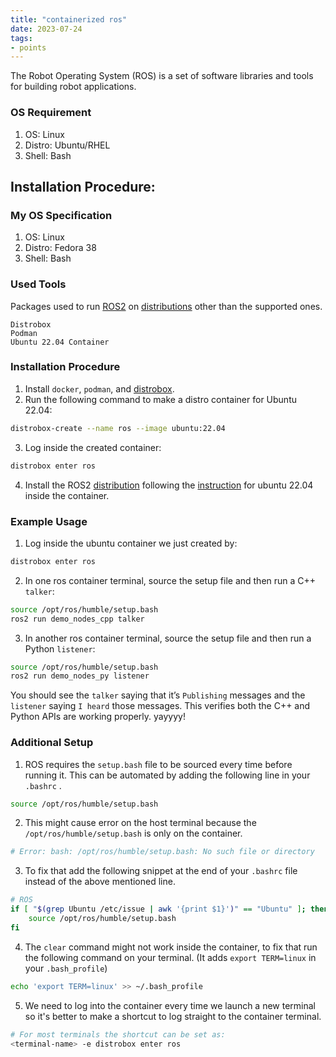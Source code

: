 ```yaml
---
title: "containerized ros"
date: 2023-07-24
tags:
- points
---
```

The Robot Operating System (ROS) is a set of software libraries and tools for building robot applications.

### OS Requirement

1. OS: Linux
2. Distro: Ubuntu/RHEL
3. Shell: Bash

## Installation Procedure:

### My OS Specification

1. OS: Linux
2. Distro: Fedora 38
3. Shell: Bash

### Used Tools

Packages used to run [ROS2](https://docs.ros.org/en/iron/The-ROS2-Project.html) on [distributions](https://docs.ros.org/en/rolling/Releases.html) other than the supported ones.

```
Distrobox
Podman
Ubuntu 22.04 Container
```

### Installation Procedure

1. Install `docker`, `podman`, and [distrobox](nodes/distrobox.md).
2. Run the following command to make a distro container for Ubuntu 22.04:
```bash
distrobox-create --name ros --image ubuntu:22.04
```
3. Log inside the created container:
```bash
distrobox enter ros
```
4. Install the ROS2 [distribution](https://docs.ros.org/en/rolling/Releases.html) following the [instruction](https://docs.ros.org/en/humble/Installation/Ubuntu-Install-Debians.html) for ubuntu 22.04 inside the container.

### Example Usage

1. Log inside the ubuntu container we just created by:
```bash
distrobox enter ros
```
2. In one ros container terminal, source the setup file and then run a C++ `talker`:
```bash
source /opt/ros/humble/setup.bash
ros2 run demo_nodes_cpp talker
```
3. In another ros container terminal, source the setup file and then run a Python `listener`:
```bash
source /opt/ros/humble/setup.bash
ros2 run demo_nodes_py listener
```

You should see the `talker` saying that it’s `Publishing` messages and the `listener` saying `I heard` those messages. This verifies both the C++ and Python APIs are working properly. yayyyy!

### Additional Setup

1. ROS requires the `setup.bash` file to be sourced every time before running it. This can be automated by adding the following line in your `.bashrc` .
```bash
source /opt/ros/humble/setup.bash
```
2. This might cause error on the host terminal because the `/opt/ros/humble/setup.bash` is only on the container.
```bash
# Error: bash: /opt/ros/humble/setup.bash: No such file or directory
```
3. To fix that add the following snippet at the end of your `.bashrc` file instead of the above mentioned line.
```bash
# ROS
if [ "$(grep Ubuntu /etc/issue | awk '{print $1}')" == "Ubuntu" ]; then
	source /opt/ros/humble/setup.bash
fi
```
4. The `clear` command might not work inside the container, to fix that run the following command on your terminal. (It adds `export TERM=linux` in your `.bash_profile`)
```bash
echo 'export TERM=linux' >> ~/.bash_profile
```
5. We need to log into the container every time we launch a new terminal so it's better to make a shortcut to log straight to the container terminal.
```bash
# For most terminals the shortcut can be set as:
<terminal-name> -e distrobox enter ros
```
